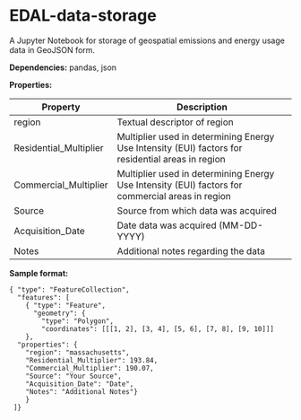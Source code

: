 # EDAL-data-storage
A Jupyter Notebook for storage of geospatial emissions and energy usage data in GeoJSON form.

**Dependencies:** pandas, json

**Properties:**

| Property | Description |
| ------------- | ------------- |
| region  | Textual descriptor of region |
| Residential_Multiplier  | Multiplier used in determining Energy Use Intensity (EUI) factors for residential areas in region |
| Commercial_Multiplier  | Multiplier used in determining Energy Use Intensity (EUI) factors for commercial areas in region |
| Source  | Source from which data was acquired  |
| Acquisition_Date  | Date data was acquired (MM-DD-YYYY)  |
| Notes  | Additional notes regarding the data |

**Sample format:**
```
{ "type": "FeatureCollection", 
  "features": [
    { "type": "Feature",
      "geometry": {
        "type": "Polygon",
        "coordinates": [[[1, 2], [3, 4], [5, 6], [7, 8], [9, 10]]]
    },
  "properties": {
    "region": "massachusetts",
    "Residential_Multiplier": 193.84,
    "Commercial_Multiplier": 190.07,
    "Source": "Your Source",
    "Acquisition_Date": "Date",
    "Notes": "Additional Notes"}
    }
 ]}
```

